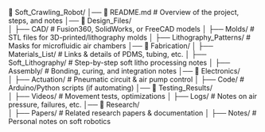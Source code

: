 📂 Soft_Crawling_Robot/
│── 📜 README.md          # Overview of the project, steps, and notes
│── 📂 Design_Files/      
│    ├── CAD/             # Fusion360, SolidWorks, or FreeCAD models
│    ├── Molds/           # STL files for 3D-printed/lithography molds
│    ├── Lithography_Patterns/  # Masks for microfluidic air chambers
│── 📂 Fabrication/
│    ├── Materials_List/  # Links & details of PDMS, tubing, etc.
│    ├── Soft_Lithography/  # Step-by-step soft litho processing notes
│    ├── Assembly/        # Bonding, curing, and integration notes
│── 📂 Electronics/       
│    ├── Actuation/       # Pneumatic circuit & air pump control
│    ├── Code/            # Arduino/Python scripts (if automating)
│── 📂 Testing_Results/   
│    ├── Videos/          # Movement tests, optimizations
│    ├── Logs/            # Notes on air pressure, failures, etc.
│── 📂 Research/         
│    ├── Papers/          # Related research papers & documentation
│    ├── Notes/           # Personal notes on soft robotics